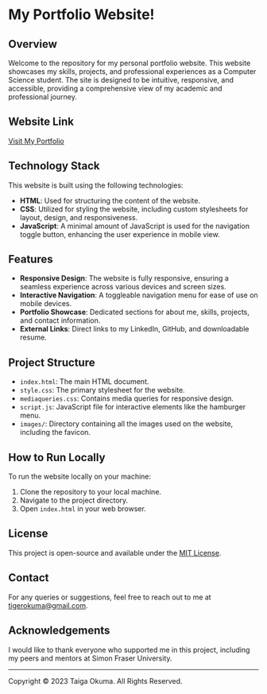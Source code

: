 # My Portfolio Website!

## Overview
Welcome to the repository for my personal portfolio website. This website showcases my skills, projects, and professional experiences as a Computer Science student. The site is designed to be intuitive, responsive, and accessible, providing a comprehensive view of my academic and professional journey.

## Website Link
[Visit My Portfolio](https://tigerokuma.github.io/MyPortfolio/)

## Technology Stack
This website is built using the following technologies:

- **HTML**: Used for structuring the content of the website.
- **CSS**: Utilized for styling the website, including custom stylesheets for layout, design, and responsiveness.
- **JavaScript**: A minimal amount of JavaScript is used for the navigation toggle button, enhancing the user experience in mobile view.

## Features
- **Responsive Design**: The website is fully responsive, ensuring a seamless experience across various devices and screen sizes.
- **Interactive Navigation**: A toggleable navigation menu for ease of use on mobile devices.
- **Portfolio Showcase**: Dedicated sections for about me, skills, projects, and contact information.
- **External Links**: Direct links to my LinkedIn, GitHub, and downloadable resume.

## Project Structure
- `index.html`: The main HTML document.
- `style.css`: The primary stylesheet for the website.
- `mediaqueries.css`: Contains media queries for responsive design.
- `script.js`: JavaScript file for interactive elements like the hamburger menu.
- `images/`: Directory containing all the images used on the website, including the favicon.

## How to Run Locally
To run the website locally on your machine:

1. Clone the repository to your local machine.
2. Navigate to the project directory.
3. Open `index.html` in your web browser.

## License
This project is open-source and available under the [MIT License](LICENSE).

## Contact
For any queries or suggestions, feel free to reach out to me at [tigerokuma@gmail.com](mailto:tigerokuma@gmail.com).

## Acknowledgements
I would like to thank everyone who supported me in this project, including my peers and mentors at Simon Fraser University.

---

Copyright &#169; 2023 Taiga Okuma. All Rights Reserved.

